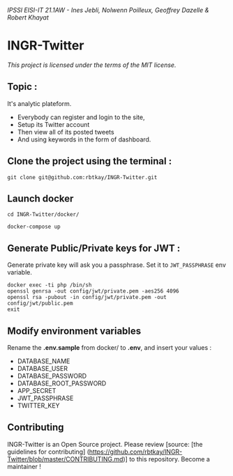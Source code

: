 ﻿*IPSSI EISI-IT 21.1AW - Ines Jebli, Nolwenn Poilleux, Geoffrey Dazelle & Robert Khayat*

# INGR-Twitter

*This project is licensed under the terms of the MIT license.*

## Topic :
It's analytic plateform.
* Everybody can register and login to the site,
* Setup its Twitter account
* Then view all of its posted tweets
* And using keywords in the form of dashboard.


## Clone the project using the terminal :
```
git clone git@github.com:rbtkay/INGR-Twitter.git
```

## Launch docker
```
cd INGR-Twitter/docker/

docker-compose up
```

## Generate Public/Private keys for JWT :

Generate private key will ask you a passphrase. Set it to `JWT_PASSPHRASE`  env variable.
```
docker exec -ti php /bin/sh
openssl genrsa -out config/jwt/private.pem -aes256 4096
openssl rsa -pubout -in config/jwt/private.pem -out config/jwt/public.pem
exit
```

## Modify environment variables

Rename the **.env.sample** from docker/ to **.env**, and insert your values :
 - DATABASE_NAME
 - DATABASE_USER
 - DATABASE_PASSWORD
 - DATABASE_ROOT_PASSWORD
 - APP_SECRET
 - JWT_PASSPHRASE
 - TWITTER_KEY

## Contributing
INGR-Twitter is an Open Source project. Please review [source: [the guidelines for contributing]
(https://github.com/rbtkay/INGR-Twitter/blob/master/CONTRIBUTING.md)] to this repository. 
Become a maintainer ! 
